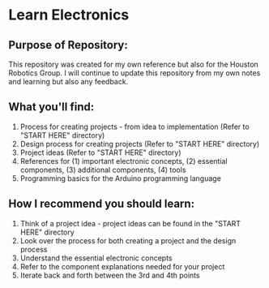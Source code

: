 # Learn Electronics

## Purpose of Repository:

This repository was created for my own reference but also for the Houston Robotics Group. I will continue to update this repository from my own notes and learning but also any feedback.

## What you'll find:
1. Process for creating projects - from idea to implementation (Refer to "START HERE" directory)
2. Design process for creating projects (Refer to "START HERE" directory)
3. Project ideas (Refer to "START HERE" directory)
4. References for (1) important electronic concepts, (2) essential components, (3) additional components, (4) tools
5. Programming basics for the Arduino programming language

## How I recommend you should learn:
1. Think of a project idea - project ideas can be found in the "START HERE" directory
2. Look over the process for both creating a project and the design process
3. Understand the essential electronic concepts
4. Refer to the component explanations needed for your project
5. Iterate back and forth between the 3rd and 4th points 
